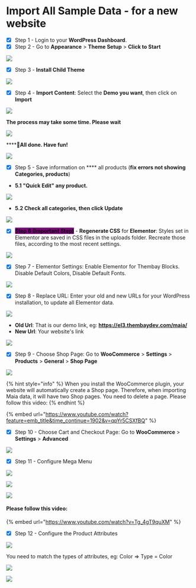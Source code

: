 # Import All Sample Data - for a new website

* [x] Step 1 - Login to your **WordPress Dashboard**.
* [x] Step 2 - Go to **Appearance** > **Theme Setup** > **Click to Start**

![](<../.gitbook/assets/import-setup-1 (1).png>)

* [x] Step 3 - **Install Child Theme**

![](../.gitbook/assets/import-setup-2.png)

* [x] Step 4 - **Import Content**: Select the **Demo you want**, then click on **Import**

![](../.gitbook/assets/import-setup-6.png)

**The process may take some time. Please wait**

![](../.gitbook/assets/import-setup-7.png)

****:tada:**All done. Have fun!**

![](../.gitbook/assets/import-setup-5.png)

* [x] Step 5 - Save information on **** all products (**fix errors not showing Categories, products**)

<!---->

* **5.1 "Quick Edit" any product.**

![](../.gitbook/assets/import-data-fix1.png)

* **5.2 Check all categories, then click Update**

![](../.gitbook/assets/import-data-fix2.png)

* [x] <mark style="background-color:purple;">**Step 6 (Important Step)**</mark> - **Regenerate CSS** for **Elementor**: Styles set in Elementor are saved in CSS files in the uploads folder. Recreate those files, according to the most recent settings.

![](../.gitbook/assets/import-data-fix3.png)

* [x] Step 7 - Elementor Settings: Enable Elementor for Thembay Blocks. Disable Default Colors, Disable Default Fonts.

![](../.gitbook/assets/demo-content-2-2.png)

* [x] Step 8 - Replace URL: Enter your old and new URLs for your WordPress installation, to update all Elementor data.

![](../.gitbook/assets/demo-content-e-replace-1.png)

* **Old Url**: That is our demo link, eg: **https://el3.thembaydev.com/maia/**
* **New Url**: Your website's link

![](../.gitbook/assets/demo-content-e-replace-2.png)

* [x] Step 9 - Choose Shop Page: Go to **WooCommerce** > **Settings** > **Products** > **General** > **Shop Page**

![](../.gitbook/assets/import-data13.png)

{% hint style="info" %}
When you install the WooCommerce plugin, your website will automatically create a Shop page. Therefore, when importing Maia data, it will have two Shop pages. You need to delete a page. Please follow this video:
{% endhint %}

{% embed url="https://www.youtube.com/watch?feature=emb_title&time_continue=1902&v=qpYr5CSXfBQ" %}

* [x] Step 10 - Choose Cart and Checkout Page: Go to **WooCommerce** > **Settings** > **Advanced**

![](../.gitbook/assets/import-data15.png)

* [x] Step 11 - Configure Mega Menu

![](../.gitbook/assets/import-data-menu-1.png)

![](../.gitbook/assets/import-data-menu-2.png)

![](../.gitbook/assets/import-data-menu-3.png)

#### Please follow this video:

{% embed url="https://www.youtube.com/watch?v=Tg_4gT9quXM" %}

* [x] Step 12 - Configure the Product Attributes

![](../.gitbook/assets/import-data-woo-attribute.png)

You need to match the types of attributes, eg: Color => Type = Color

![](../.gitbook/assets/import-data-woo-attribute-2.png)

![](../.gitbook/assets/import-data-woo-attribute-3.png)
